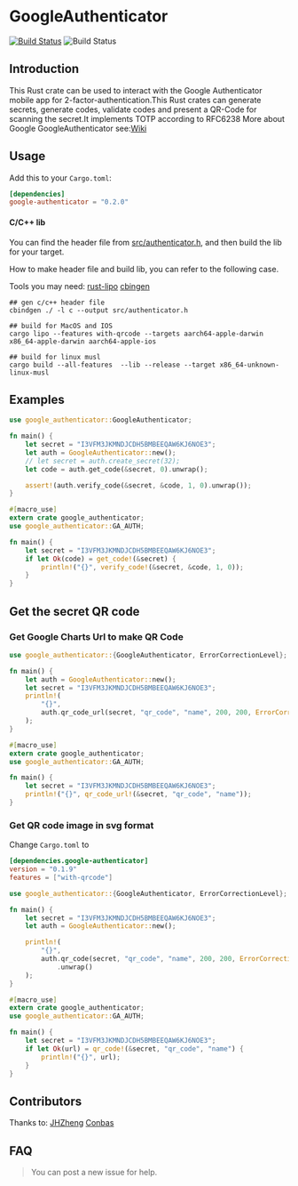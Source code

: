 # GoogleAuthenticator

[![Build Status](https://travis-ci.org/hanskorg/google-authenticator-rust.svg?branch=master)](https://travis-ci.org/hanskorg/google-authenticator-rust)
![Build Status](https://img.shields.io/crates/v/google-authenticator.svg)

## Introduction

This Rust crate can be used to interact with the Google Authenticator mobile app for 2-factor-authentication.This Rust crates can generate secrets, generate codes, validate codes and present a QR-Code for scanning the secret.It implements TOTP according to RFC6238
More about Google GoogleAuthenticator see:[Wiki](https://en.wikipedia.org/wiki/Google_Authenticator)


## Usage

Add this to your `Cargo.toml`:

```toml
[dependencies]
google-authenticator = "0.2.0"
```
#### C/C++ lib
You can find the header file from [src/authenticator.h](src/authenticator.h), and then build the lib for your target.

How to make header file and build lib, you can refer to the following case.

Tools you may need: [rust-lipo](https://github.com/TimNN/cargo-lipo) [cbingen](https://github.com/eqrion/cbindgen)

```shell
## gen c/c++ header file
cbindgen ./ -l c --output src/authenticator.h

```

```shell 
## build for MacOS and IOS
cargo lipo --features with-qrcode --targets aarch64-apple-darwin  x86_64-apple-darwin aarch64-apple-ios

## build for linux musl
cargo build --all-features  --lib --release --target x86_64-unknown-linux-musl

```

## Examples

```rust
use google_authenticator::GoogleAuthenticator;

fn main() {
    let secret = "I3VFM3JKMNDJCDH5BMBEEQAW6KJ6NOE3";
    let auth = GoogleAuthenticator::new();
    // let secret = auth.create_secret(32);
    let code = auth.get_code(&secret, 0).unwrap();

    assert!(auth.verify_code(&secret, &code, 1, 0).unwrap());
}
```

```rust
#[macro_use]
extern crate google_authenticator;
use google_authenticator::GA_AUTH;

fn main() {
    let secret = "I3VFM3JKMNDJCDH5BMBEEQAW6KJ6NOE3";
    if let Ok(code) = get_code!(&secret) {
        println!("{}", verify_code!(&secret, &code, 1, 0));
    }
}
```

## Get the secret QR code

### Get Google Charts Url to make QR Code

```rust
use google_authenticator::{GoogleAuthenticator, ErrorCorrectionLevel};

fn main() {
    let auth = GoogleAuthenticator::new();
    let secret = "I3VFM3JKMNDJCDH5BMBEEQAW6KJ6NOE3";
    println!(
        "{}",
        auth.qr_code_url(secret, "qr_code", "name", 200, 200, ErrorCorrectionLevel::High)
    );
}
```

```rust
#[macro_use]
extern crate google_authenticator;
use google_authenticator::GA_AUTH;

fn main() {
    let secret = "I3VFM3JKMNDJCDH5BMBEEQAW6KJ6NOE3";
    println!("{}", qr_code_url!(&secret, "qr_code", "name"));
}
```

### Get QR code image in svg format

Change `Cargo.toml` to

```toml
[dependencies.google-authenticator]
version = "0.1.9"
features = ["with-qrcode"]
```

```rust
use google_authenticator::{GoogleAuthenticator, ErrorCorrectionLevel};

fn main() {
    let secret = "I3VFM3JKMNDJCDH5BMBEEQAW6KJ6NOE3";
    let auth = GoogleAuthenticator::new();

    println!(
        "{}",
        auth.qr_code(secret, "qr_code", "name", 200, 200, ErrorCorrectionLevel::High)
            .unwrap()
    );
}
```

```rust
#[macro_use]
extern crate google_authenticator;
use google_authenticator::GA_AUTH;

fn main() {
    let secret = "I3VFM3JKMNDJCDH5BMBEEQAW6KJ6NOE3";
    if let Ok(url) = qr_code!(&secret, "qr_code", "name") {
        println!("{}", url);
    }
}
```

## Contributors
Thanks to:
[JHZheng](https://github.com/zjhmale)  [Conbas](https://github.com/jtr109)

## FAQ
> You can post a new issue for help.
